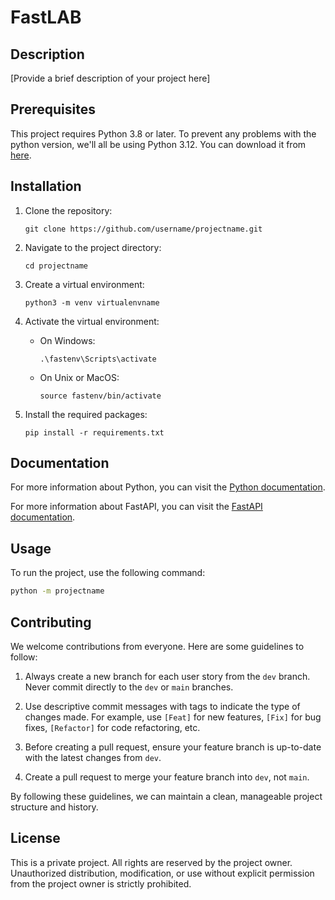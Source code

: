 # FastLAB

## Description

[Provide a brief description of your project here]

## Prerequisites

This project requires Python 3.8 or later. To prevent any problems with the python version, we'll all be using Python 3.12. You can download it from [here](https://www.python.org/downloads/).

## Installation

1. Clone the repository:
    ```
    git clone https://github.com/username/projectname.git
    ```

2. Navigate to the project directory:
    ```
    cd projectname
    ```

3. Create a virtual environment:
    ```
    python3 -m venv virtualenvname
    ```

4. Activate the virtual environment:
    - On Windows:
        ```
        .\fastenv\Scripts\activate
        ```
    - On Unix or MacOS:
        ```
        source fastenv/bin/activate
        ```

5. Install the required packages:
    ```
    pip install -r requirements.txt
    ```

## Documentation

For more information about Python, you can visit the [Python documentation](https://docs.python.org/3/).

For more information about FastAPI, you can visit the [FastAPI documentation](https://fastapi.tiangolo.com/).

## Usage

To run the project, use the following command:

```bash
python -m projectname
```

## Contributing

We welcome contributions from everyone. Here are some guidelines to follow:

1. Always create a new branch for each user story from the `dev` branch. Never commit directly to the `dev` or `main` branches.

2. Use descriptive commit messages with tags to indicate the type of changes made. For example, use `[Feat]` for new features, `[Fix]` for bug fixes, `[Refactor]` for code refactoring, etc.

3. Before creating a pull request, ensure your feature branch is up-to-date with the latest changes from `dev`.

4. Create a pull request to merge your feature branch into `dev`, not `main`.

By following these guidelines, we can maintain a clean, manageable project structure and history.

## License

This is a private project. All rights are reserved by the project owner. Unauthorized distribution, modification, or use without explicit permission from the project owner is strictly prohibited.